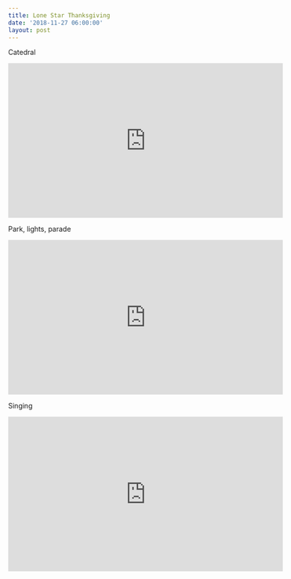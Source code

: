 ```yaml
---
title: Lone Star Thanksgiving
date: '2018-11-27 06:00:00'
layout: post
---
```


Catedral
<iframe width="560" height="315" src="https://www.youtube-nocookie.com/embed/Smj6wevtP5g" frameborder="0" allow="accelerometer; autoplay; encrypted-media; gyroscope; picture-in-picture" allowfullscreen></iframe>

Park, lights, parade
<iframe width="560" height="315" src="https://www.youtube-nocookie.com/embed/AgVt8upriG8" frameborder="0" allow="accelerometer; autoplay; encrypted-media; gyroscope; picture-in-picture" allowfullscreen></iframe>

Singing
<iframe width="560" height="315" src="https://www.youtube-nocookie.com/embed/o-RZZhTiub0" frameborder="0" allow="accelerometer; autoplay; encrypted-media; gyroscope; picture-in-picture" allowfullscreen></iframe>